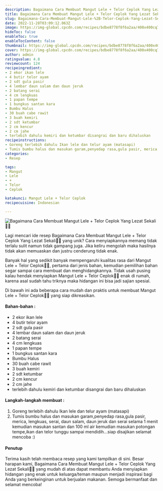 ```yaml
---
description: Bagaimana Cara Membuat Mangut Lele + Telor Ceplok Yang Lezat Sekali"
title: Bagaimana Cara Membuat Mangut Lele + Telor Ceplok Yang Lezat Sekali
slug: Bagaimana-Cara-Membuat-Mangut-Lele-%2B-Telor-Ceplok-Yang-Lezat-Sekali
date: 2022-11-28T03:09:12.063Z
image: https://img-global.cpcdn.com/recipes/bdbe8778f8f6a2aa/400x400cq70/photo.jpg
hideToc: false
enableToc: true
enableTocContent: false
thumbnail: https://img-global.cpcdn.com/recipes/bdbe8778f8f6a2aa/400x400cq70/photo.jpg
cover: https://img-global.cpcdn.com/recipes/bdbe8778f8f6a2aa/400x400cq70/photo.jpg
author: admin
ratingvalue: 4.8
reviewcount: 124
recipeingredient:
- 2 ekor ikan lele
- 4 butir telor ayam
- 2 sdt gula pasir
- 4 lembar daun salam dan daun jeruk
- 2 batang serai
- 4 cm lengkuas
- 1 papan tempe
- 1 bungkus santan kara
- Bumbu Halus
- 30 buah cabe rawit
- 3 buah kemiri
- 2 sdt ketumbar
- 2 cm kencur
- 2 cm jahe
- terlebih dahulu kemiri dan ketumbar disangrai dan baru dihaluskan
recipeinstructions:
- Goreng terlebih dahulu Ikan lele dan telur ayam (matasapi)
- Tumis bumbu halus dan masukan garam,penyedap rasa,gula pasir, merica, lengkuas, serai, daun salam, daun jeruk dan serai selama 1 menit kemudian masukan santan dan 100 ml air kemudian masukan potongan tempe,ikan dan telor tunggu sampai mendidih...siap disajikan selamat mencoba :)
categories:
- Resep

tags:
- Mangut
- Lele
- +
- Telor
- Ceplok

katakunci: Mangut Lele + Telor Ceplok
recipecuisine: Indonesian

---
```


![Bagaimana Cara Membuat Mangut Lele + Telor Ceplok Yang Lezat Sekali👩‍🍳](https://img-global.cpcdn.com/recipes/bdbe8778f8f6a2aa/400x400cq70/photo.jpg)

Lagi mencari ide resep Bagaimana Cara Membuat Mangut Lele + Telor Ceplok Yang Lezat Sekali👩‍🍳 yang unik? Cara menyiapkannya memang tidak terlalu sulit namun tidak gampang juga. Jika keliru mengolah maka hasilnya tidak akan memuaskan dan justru cenderung tidak enak.

Banyak hal yang sedikit banyak mempengaruhi kualitas rasa dari Mangut Lele + Telor Ceplok👩‍🍳, pertama dari jenis bahan, kemudian pemilihan bahan segar sampai cara membuat dan menghidangkannya. Tidak usah pusing kalau hendak menyiapkan Mangut Lele + Telor Ceplok👩‍🍳 enak di rumah, karena asal sudah tahu triknya maka hidangan ini bisa jadi sajian spesial.

Di bawah ini ada beberapa cara mudah dan praktis untuk membuat Mangut Lele + Telor Ceplok👩‍🍳 yang siap dikreasikan.

<!--inarticleads1-->

#### Bahan-bahan :

- 2 ekor ikan lele
- 4 butir telor ayam
- 2 sdt gula pasir
- 4 lembar daun salam dan daun jeruk
- 2 batang serai
- 4 cm lengkuas
- 1 papan tempe
- 1 bungkus santan kara
- Bumbu Halus
- 30 buah cabe rawit
- 3 buah kemiri
- 2 sdt ketumbar
- 2 cm kencur
- 2 cm jahe
- terlebih dahulu kemiri dan ketumbar disangrai dan baru dihaluskan

<!--inarticleads2-->

#### Langkah-langkah membuat :

1. Goreng terlebih dahulu Ikan lele dan telur ayam (matasapi)
1. Tumis bumbu halus dan masukan garam,penyedap rasa,gula pasir, merica, lengkuas, serai, daun salam, daun jeruk dan serai selama 1 menit kemudian masukan santan dan 100 ml air kemudian masukan potongan tempe,ikan dan telor tunggu sampai mendidih...siap disajikan selamat mencoba :)

#### Penutup

Terima kasih telah membaca resep yang kami tampilkan di sini. Besar harapan kami, Bagaimana Cara Membuat Mangut Lele + Telor Ceplok Yang Lezat Sekali👩‍🍳 yang mudah di atas dapat membantu Anda menyiapkan hidangan yang enak untuk keluarga/teman maupun menjadi inspirasi bagi Anda yang berkeinginan untuk berjualan makanan. Semoga bermanfaat dan selamat mencoba!
